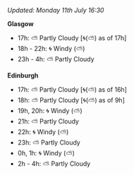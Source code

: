 *Updated: Monday 11th July 16:30*

**Glasgow**

* 17h: :partly_sunny: Partly Cloudy [:cyclone:(:partly_sunny:) as of 17h]
* 18h - 22h: :cyclone: Windy (:partly_sunny:)
* 23h - 4h: :partly_sunny: Partly Cloudy

**Edinburgh**

* 17h: :partly_sunny: Partly Cloudy [:cyclone:(:partly_sunny:) as of 16h]
* 18h: :partly_sunny: Partly Cloudy [:cyclone:(:partly_sunny:) as of 9h]
* 19h, 20h: :cyclone: Windy (:partly_sunny:)
* 21h: :partly_sunny: Partly Cloudy
* 22h: :cyclone: Windy (:partly_sunny:)
* 23h: :partly_sunny: Partly Cloudy
* 0h, 1h: :cyclone: Windy (:partly_sunny:)
* 2h - 4h: :partly_sunny: Partly Cloudy
